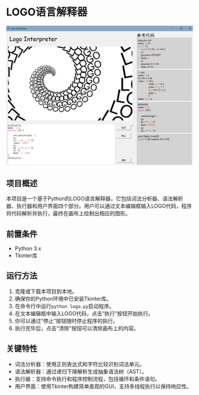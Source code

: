 
# LOGO语言解释器

![本地路径](image.png "展示")

## 项目概述

本项目是一个基于Python的LOGO语言解释器，它包括词法分析器、语法解析器、执行器和用户界面四个部分。用户可以通过文本编辑框输入LOGO代码，程序将代码解析并执行，最终在画布上绘制出相应的图形。

## 前置条件

- Python 3.x
- Tkinter库

## 运行方法

1. 克隆或下载本项目到本地。
2. 确保你的Python环境中已安装Tkinter库。
3. 在命令行中运行`python logo.py`启动程序。
4. 在文本编辑框中输入LOGO代码，点击“执行”按钮开始执行。
5. 你可以通过“停止”按钮随时停止程序的执行。
6. 执行完毕后，点击“清除”按钮可以清除画布上的内容。

## 关键特性

- 词法分析器：使用正则表达式和字符比较识别词法单元。
- 语法解析器：通过递归下降解析生成抽象语法树（AST）。
- 执行器：支持命令执行和程序控制流程，包括循环和条件语句。
- 用户界面：使用Tkinter构建简单直观的GUI，支持多线程执行以保持响应性。
  